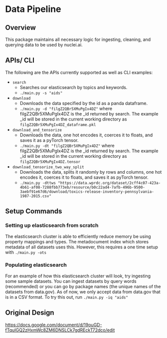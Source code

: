 # Data Pipeline

## Overview
This package maintains all necessary logic for ingesting, cleaning, and querying data to be used by nuclei.ai.

## APIs/ CLI
The following are the APIs currently supported as well as CLI examples:
* `search`
  * Searches our elasticsearch by topics and keywords.
  * `./main.py -s "aids"`
* `download`
  * Downloads the data specified by the id as a panda dataframe.
  * `./main.py -d "filgZ2QBr5XMuPgIx4DZ"` where filgZ2QBr5XMuPgIx4DZ is the _id returned by search. The
  example _id will be stored in the current working directory as `filgZ2QBr5XMuPgIx4DZ_dataframe.pkl`
* `download_and_tensorize`
  * Downloads the data, one hot encodes it, coerces it to floats, and saves it as a pyTorch tensor.
  * `./main.py -dt "filgZ2QBr5XMuPgIx4DZ"` where filgZ2QBr5XMuPgIx4DZ is the _id returned by search. The
  example _id will be stored in the current working directory as `filgZ2QBr5XMuPgIx4DZ.tensor`
* `download_tensorize_two_way_split`
  * Downloads the data, splits it randomly by rows and columns, one hot encodes it, coerces it to floats, and saves it as pyTorch tensor.
  * `./main.py -dttws "https://data.wprdc.org/dataset/2cff4c07-423a-4b61-af08-7288fbb773eb/resource/b0c22ad4-7afb-496b-9500-3aebf91e67d6/download/toxics-release-inventory-pennsylvania-1987-2015.csv"`

## Setup Commands

### Setting up elasticsearch from scratch
The elasticsearch cluster is able to efficiently reduce memory be using property mappings and types. The
metadocument index which stores metadata of all datasets uses this.
However, this requires a one time setup with `./main.py -ots`

### Populating elasticsearch
For an example of how this elasticsearch cluster will look, try ingesting some sample datasets. You
can ingest datasets by query words (recommended) or you can go by package names (the unique names of the
datasets from data.gov). As of now, we only accept data from data.gov that is in a CSV format. To try this
out, run `./main.py -iq "aids"`

## Original Design
https://docs.google.com/document/d/19ouGD-fTquIGQ2zHxmWc8ZM6DNSLCk7gdREckT72dco/edit
